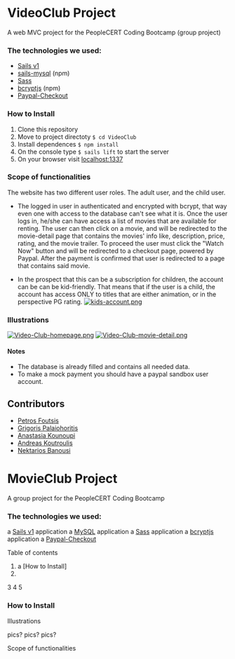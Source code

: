 # VideoClub Project

A web MVC project for the PeopleCERT Coding Bootcamp (group project)

### The technologies we used: 

- [Sails v1](https://sailsjs.com)
- [sails-mysql](https://www.npmjs.com/package/sails-mysql) (npm)
- [Sass](https://www.npmjs.com/package/sass)
- [bcryptjs](https://www.npmjs.com/package/bcryptjs) (npm)
- [Paypal-Checkout](https://developer.paypal.com/docs/business/develop/design-guidelines/#button-placement)


### How to Install

1. Clone this repository
2. Move to project directoty ```$ cd VideoClub```
3. Install dependences ```$ npm install```
4. On the console type ```$ sails lift``` to start the server
5. On your browser visit [localhost:1337](localhost:1337)


### Scope of functionalities 

The website has two different user roles. The adult user, and the child user.

- The logged in user in authenticated and encrypted with bcrypt, that way even one with access to the database can't see what it is.
Once the user logs in, he/she can have access a list of movies that are available for renting. The user can then click on a movie, and will be redirected
to the movie-detail page that contains the movies' info like, description, price, rating, and the movie trailer. To proceed the user must click
the "Watch Now" button and will be redirected to a checkout page, powered by Paypal. After the payment is confirmed that user is redirected to a page that
contains said movie.

- In the prospect that this can be a subscription for children, the account can be can be kid-friendly. That means that if the user is a child, the account has access ONLY to titles that are either animation, or in the perspective PG rating.
[![kids-account.png](https://i.postimg.cc/6qLsz4Yr/kids-account.png)](https://postimg.cc/rRmYws6s)


### Illustrations

[![Video-Club-homepage.png](https://i.postimg.cc/4NLJ6JpM/Video-Club-homepage.png)](https://postimg.cc/ykR4BCQX)
[![Video-Club-movie-detail.png](https://i.postimg.cc/fRHfQq1p/Video-Club-movie-detail.png)](https://postimg.cc/bZttQgy9)


#### Notes

+ The database is already filled and contains all needed data.
+ To make a mock payment you should have a paypal sandbox user account.

## Contributors
* [Petros Foutsis](https://github.com/PetrosFou)
* [Grigoris Palaiohoritis](https://github.com/GrigorisPs)
* [Anastasia Kounoupi](https://github.com/anastasiakounoupi)
* [Andreas Koutroulis](https://github.com/AndreasCtrl)
* [Nektarios Banousi](https://github.com/BanNektarios)



# MovieClub Project

A group project for the PeopleCERT Coding Bootcamp

### The technologies we used: 

a [Sails v1](https://sailsjs.com) application
a [MySQL](https://www.npmjs.com/package/sails-mysql) application
a [Sass](https://www.npmjs.com/package/sass) application
a [bcryptjs](https://www.npmjs.com/package/bcryptjs) application
a [Paypal-Checkout](https://developer.paypal.com/docs/business/develop/design-guidelines/#button-placement)


Table of contents

1. a [How to Install]
2. 
3
4
5

### How to Install

Illustrations

pics?
pics?
pics?


Scope of functionalities 

